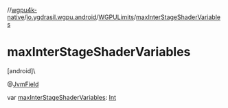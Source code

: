 //[wgpu4k-native](../../../index.md)/[io.ygdrasil.wgpu.android](../index.md)/[WGPULimits](index.md)/[maxInterStageShaderVariables](max-inter-stage-shader-variables.md)

# maxInterStageShaderVariables

[android]\

@[JvmField](https://kotlinlang.org/api/core/kotlin-stdlib/kotlin.jvm/-jvm-field/index.html)

var [maxInterStageShaderVariables](max-inter-stage-shader-variables.md): [Int](https://kotlinlang.org/api/core/kotlin-stdlib/kotlin/-int/index.html)